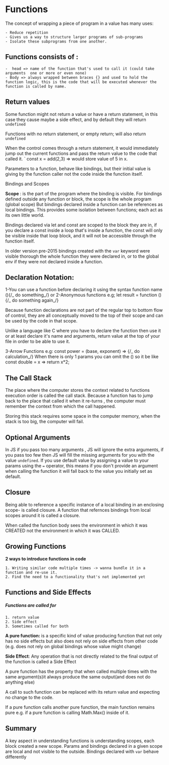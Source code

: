# Functions

The concept of wrapping a piece of program in a value has many uses:

    - Reduce repetition
    - Gives us a way to structure larger programs of sub-programs
    - Isolate these subprograms from one another.

## Functions consists of :

    -  head => name of the function that's used to call it (could take arguments  one or more or even none)
    - Body => always wrapped between braces {} and used to hold the function logic, this is the code that will be executed whenever the function is called by name.

## Return values

Some function might not return a value or have a return statement, in this case they cause maybe a side effect, and by default they will return `undefined`

Functions with no return statement, or empty return; will also return `undefined`

When the control comes through a return statement, it would immediately jump out the current functions and pass the return value to the code that called it.
` const x = add(2,3) => would store value of 5 in x.

Parameters to a function, behave like bindings, but their initial value is giving by the function caller not the code inside the function itself.

Bindings and Scopes

<strong>Scope </strong>: is the part of the program where the binding is visible. For bindings defined outside any function or block, the scope is the whole program (global scope)
But bindings declared inside a function can be references as local bindings. This provides some isolation between functions; each act as its own little world.

Bindings declared via let and const are scoped to the block they are in, if you declare a const inside a loop that's inside a function, the const will only be visible inside that loop block, and it will not be accessible through the function itself.

In older version pre-2015 bindings created with the `var` keyword were visible thorough the whole function they were declared in, or to the global env if they were not declared inside a function.

## Declaration Notation:

1-You can use a function before declaring it using the syntax function name (){/_ do something_/} or
2-Anonymous functions e.g; let result = function (){/_ do something again_/}

Because function declarations are not part of the regular top to bottom flow of control, they are all conceptually moved to the top of their scope and can be used by the code in that scope.

Unlike a language like C where you have to declare the function then use it or at least declare it's name and arguments, return value at the top of your file in order to be able to use it.

3-Arrow Functions e.g: const power = (base, exponent) => {/_ do calculation_/}
When there is only 1 params you can omit the () so it be like const double = x => return x\*2;

## The Call Stack

The place where the computer stores the context related to functions execution order is called the call stack.
Because a function has to jump back to the place that called it when it re-turns , the computer must remember the context from which the call happened.

Storing this stack requires some space in the computer memory, when the stack is too big, the computer will fail.

## Optional Arguments

In JS if you pass too many arguments , JS will ignore the extra arguments, if you pass too few then JS will fill the missing arguments for you with the value `undefined`.
If you use default value by assigning a value to your params using the `=` operator, this means if you don't provide an argument when calling the function it will fall back to the value you initially set as default.

## Closure

Being able to reference a specific instance of a local binding in an enclosing scope- is called closure.
A function that refernces bindings from local scopes around it is called a closure.

When called the function body sees the environment in which it was CREATED not the environment in which it was CALLED.

## Growing Functions

<strong>2 ways to introduce functions in code</strong>

    1. Writing similar code multiple times -> wanna bundle it in a function and re-use it.
    2. Find the need to a functionality that's not implemented yet

## Functions and Side Effects

##### Functions are called for

    1. return value
    2. Side effect
    3. Sometimes called for both

<strong>A pure function: </strong> is a specific kind of value producing function that not only has no side effects but also does not rely on side effects from other code (e.g. does not rely on global bindings whose value might change)

<strong>Side Effect</strong>: Any operation that is not directly related to the final output of the function is called a Side Effect

A pure function has the property that when called multiple times with the same argument(s)it always produce the same output(and does not do anything else)

A call to such function can be replaced with its return value and expecting no change to the code.

If a pure function calls another pure function, the main function remains pure e.g. if a pure function is calling Math.Max() inside of it.

## Summary

A key aspect in understanding functions is understanding scopes, each block created a new scope.
Params and bindings declared in a given scope are local and not visible to the outside.
Bindings declared with `var` behave differently
